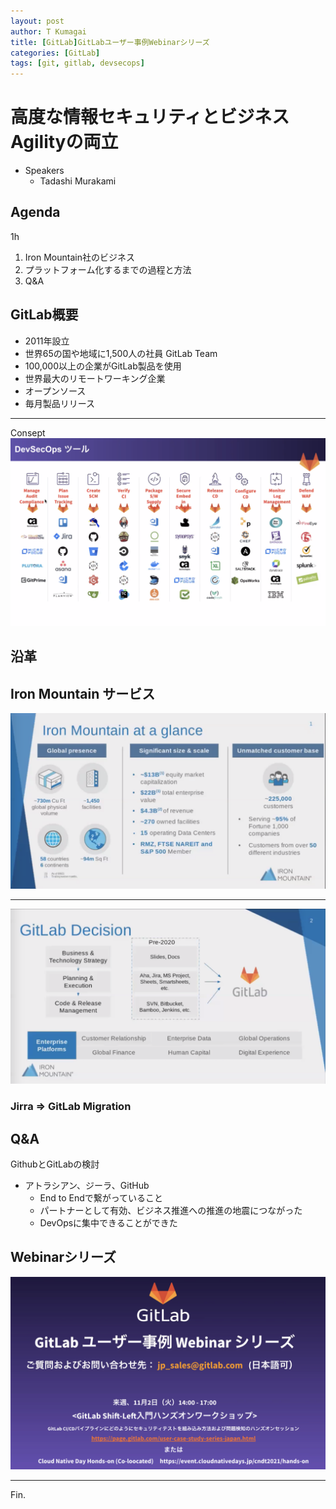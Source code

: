 ```yaml
---
layout: post
author: T Kumagai
title: [GitLab]GitLabユーザー事例Webinarシリーズ
categories: [GitLab]
tags: [git, gitlab, devsecops]
---
```


# 高度な情報セキュリティとビジネスAgilityの両立

- Speakers
  - Tadashi Murakami


## Agenda

1h 

1. Iron Mountain社のビジネス
2. プラットフォーム化するまでの過程と方法
3. Q&A

## GitLab概要

* 2011年設立
* 世界65の国や地域に1,500人の社員 GitLab Team
* 100,000以上の企業がGitLab製品を使用
* 世界最大のリモートワーキング企業
* オープンソース
* 毎月製品リリース

---

Consept
![img1](/assets/images/gitlab-2021-10-28-1.png)

## 沿革

## Iron Mountain サービス

![img2](/assets/images/gitlab-2021-10-28-2.png)


---

![img3](/assets/images/gitlab-2021-10-28-3.png)


### Jirra => GitLab Migration


## Q&A

GithubとGitLabの検討

- アトラシアン、ジーラ、GitHub
  - End to Endで繋がっていること
  - パートナーとして有効、ビジネス推進への推進の地震につながった
  - DevOpsに集中できることができた

## Webinarシリーズ

![img4](/assets/images/gitlab-2021-10-28-4.png)

---
Fin.

